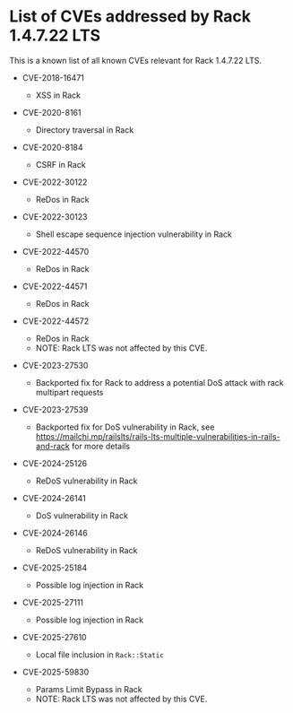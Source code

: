 # List of CVEs addressed by Rack 1.4.7.22 LTS

This is a known list of all known CVEs relevant for Rack 1.4.7.22 LTS.

- CVE-2018-16471
  - XSS in Rack

- CVE-2020-8161
  - Directory traversal in Rack

- CVE-2020-8184
  - CSRF in Rack

- CVE-2022-30122
  - ReDos in Rack

- CVE-2022-30123
  - Shell escape sequence injection vulnerability in Rack

- CVE-2022-44570
  - ReDos in Rack

- CVE-2022-44571
  - ReDos in Rack

- CVE-2022-44572
  - ReDos in Rack
  - NOTE: Rack LTS was not affected by this CVE.

- CVE-2023-27530
  - Backported fix for Rack to address a potential DoS attack with rack multipart requests

- CVE-2023-27539
  - Backported fix for DoS vulnerability in Rack, see https://mailchi.mp/railslts/rails-lts-multiple-vulnerabilities-in-rails-and-rack for more details

- CVE-2024-25126
  - ReDoS vulnerability in Rack

- CVE-2024-26141
  - DoS vulnerability in Rack

- CVE-2024-26146
  - ReDoS vulnerability in Rack

- CVE-2025-25184
  - Possible log injection in Rack

- CVE-2025-27111
  - Possible log injection in Rack

- CVE-2025-27610
  - Local file inclusion in `Rack::Static`

- CVE-2025-59830
  - Params Limit Bypass in Rack
  - NOTE: Rack LTS was not affected by this CVE.
